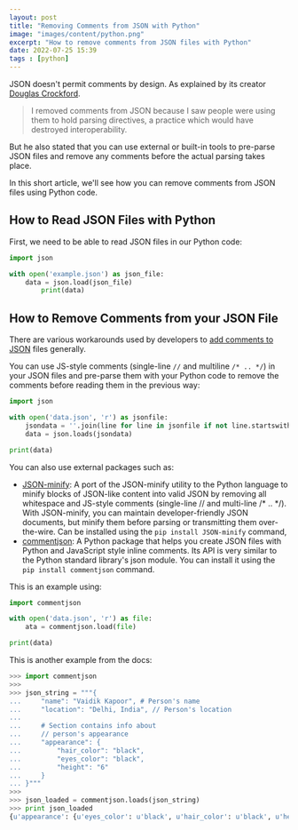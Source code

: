 ```yaml
---
layout: post
title: "Removing Comments from JSON with Python"
image: "images/content/python.png"
excerpt: "How to remove comments from JSON files with Python"
date: 2022-07-25 15:39
tags : [python]
---
```


JSON doesn't permit comments by design. As explained by its creator [Douglas Crockford](https://web.archive.org/web/20120506232618/https://plus.google.com/118095276221607585885/posts/RK8qyGVaGSr). 

>I removed comments from JSON because I saw people were using them to hold parsing directives, a practice which would have destroyed interoperability.

But he also stated that you can use external or built-in tools to pre-parse JSON files and remove any comments before the actual parsing takes place.

In this short article, we'll see how you can remove comments from JSON files using Python code. 

## How to Read JSON Files with Python

First, we need to be able to read JSON files in our Python code:

```python
import json

with open('example.json') as json_file:
    data = json.load(json_file)
        print(data)

```

## How to Remove Comments from your JSON File

There are various workarounds used by developers to [add comments to JSON](https://www.techiediaries.com/json-comments/) files generally. 

You can use JS-style comments (single-line `//` and multiline `/* .. */`) in your JSON files and pre-parse them with your Python code to remove the comments before reading them in the previous way:


```python
import json

with open('data.json', 'r') as jsonfile:
    jsondata = ''.join(line for line in jsonfile if not line.startswith('//'))
    data = json.loads(jsondata)

print(data)
```

You can also use external packages such as:

- [JSON-minify](https://github.com/getify/JSON.minify/tree/python): A port of the JSON-minify utility to the Python language to minify blocks of JSON-like content into valid JSON by removing all whitespace and JS-style comments (single-line // and multi-line /* .. */). With JSON-minify, you can maintain developer-friendly JSON documents, but minify them before parsing or transmitting them over-the-wire. Can be installed using the `pip install JSON-minify` command,
- [commentjson](https://github.com/vaidik/commentjson): A Python package that helps you create JSON files with Python and JavaScript style inline comments. Its API is very similar to the Python standard library's json module. You can install it using the `pip install commentjson` command.


This is an example using:

```python
import commentjson

with open('data.json', 'r') as file:
    ata = commentjson.load(file)

print(data)
```

This is another example from the docs:

```python
>>> import commentjson
>>>
>>> json_string = """{
...     "name": "Vaidik Kapoor", # Person's name
...     "location": "Delhi, India", // Person's location
...
...     # Section contains info about
...     // person's appearance
...     "appearance": {
...         "hair_color": "black",
...         "eyes_color": "black",
...         "height": "6"
...     }
... }"""
>>>
>>> json_loaded = commentjson.loads(json_string)
>>> print json_loaded
{u'appearance': {u'eyes_color': u'black', u'hair_color': u'black', u'height': u'6'}, u'name': u'Vaidik Kapoor', u'location': u'Delhi, India'}
```

